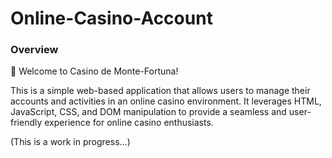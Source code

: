# Online-Casino-Account
### Overview
🎰 Welcome to Casino de Monte-Fortuna! 

This is a simple web-based application that allows users to manage their accounts and activities in an online casino environment. It leverages HTML, JavaScript, CSS, and DOM manipulation to provide a seamless and user-friendly experience for online casino enthusiasts.

(This is a work in progress...)
